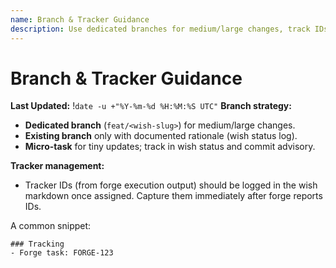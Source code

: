 ```yaml
---
name: Branch & Tracker Guidance
description: Use dedicated branches for medium/large changes, track IDs in wishes
---
```


# Branch & Tracker Guidance

**Last Updated:** !`date -u +"%Y-%m-%d %H:%M:%S UTC"`
**Branch strategy:**
- **Dedicated branch** (`feat/<wish-slug>`) for medium/large changes.
- **Existing branch** only with documented rationale (wish status log).
- **Micro-task** for tiny updates; track in wish status and commit advisory.

**Tracker management:**
- Tracker IDs (from forge execution output) should be logged in the wish markdown once assigned. Capture them immediately after forge reports IDs.

A common snippet:

```
### Tracking
- Forge task: FORGE-123
```
